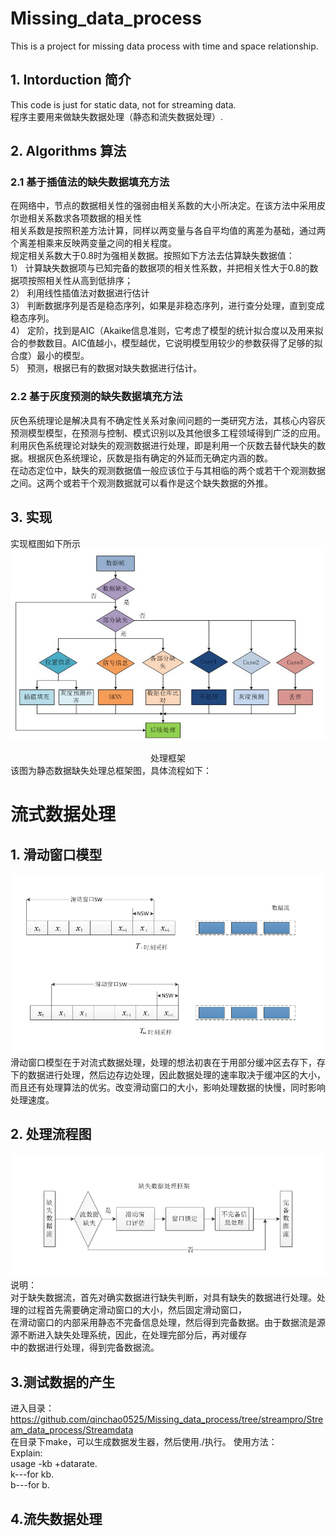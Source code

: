 # Missing_data_process
This is a project for missing data process with time and space relationship.
## 1. Intorduction 简介
This code is just for static data, not for streaming data.<br>
程序主要用来做缺失数据处理（静态和流失数据处理）.

## 2. Algorithms 算法
### 2.1	基于插值法的缺失数据填充方法
在网络中，节点的数据相关性的强弱由相关系数的大小所决定。在该方法中采用皮尔逊相关系数求各项数据的相关性<br>
相关系数是按照积差方法计算，同样以两变量与各自平均值的离差为基础，通过两个离差相乘来反映两变量之间的相关程度。 <br>
规定相关系数大于0.8时为强相关数据。按照如下方法去估算缺失数据值：<br>
1）	计算缺失数据项与已知完备的数据项的相关性系数，并把相关性大于0.8的数据项按照相关性从高到低排序；<br>
2）	利用线性插值法对数据进行估计<br>
3）	判断数据序列是否是稳态序列，如果是非稳态序列，进行查分处理，直到变成稳态序列。<br>
4）	定阶，找到是AIC（Akaike信息准则，它考虑了模型的统计拟合度以及用来拟合的参数数目。AIC值越小，模型越优，它说明模型用较少的参数获得了足够的拟合度）最小的模型。<br>
5）	预测，根据已有的数据对缺失数据进行估计。<br>

### 2.2 基于灰度预测的缺失数据填充方法
灰色系统理论是解决具有不确定性关系对象间问题的一类研究方法，其核心内容灰预测模型模型，在预测与控制、模式识别以及其他很多工程领域得到广泛的应用。<br>
利用灰色系统理论对缺失的观测数据进行处理，即是利用一个灰数去替代缺失的数据。根据灰色系统理论，灰数是指有确定的外延而无确定内涵的数。<br>
在动态定位中，缺失的观测数据值一般应该位于与其相临的两个或若干个观测数据之间。这两个或若干个观测数据就可以看作是这个缺失数据的外推。<br>


## 3. 实现
实现框图如下所示<br>
![image](https://github.com/qinchao0525/Missing_data_process/blob/master/picture/processing_struct.jpg)
<center> 处理框架 </center>
该图为静态数据缺失处理总框架图，具体流程如下：<br>

# 流式数据处理
## 1. 滑动窗口模型
![image](https://github.com/qinchao0525/Missing_data_process/blob/master/picture/flow_window.png)<br>
滑动窗口模型在于对流式数据处理，处理的想法初衷在于用部分缓冲区去存下，存下的数据进行处理，然后边存边处理，因此数据处理的速率取决于缓冲区的大小，而且还有处理算法的优劣。改变滑动窗口的大小，影响处理数据的快慢，同时影响处理速度。
## 2. 处理流程图
![image](https://github.com/qinchao0525/Missing_data_process/blob/master/picture/struct_of_streamdata.png)<br>
说明：<br>
对于缺失数据流，首先对确实数据进行缺失判断，对具有缺失的数据进行处理。处理的过程首先需要确定滑动窗口的大小，然后固定滑动窗口，<br>
在滑动窗口的内部采用静态不完备信息处理，然后得到完备数据。由于数据流是源源不断进入缺失处理系统，因此，在处理完部分后，再对缓存<br>
中的数据进行处理，得到完备数据流。
## 3.测试数据的产生
进入目录：https://github.com/qinchao0525/Missing_data_process/tree/streampro/Stream_data_process/Streamdata<br>
在目录下make，可以生成数据发生器，然后使用./执行。
使用方法：<br>
Explain:<br>
usage -kb +datarate.<br>
k---for kb.<br>
b---for b.<br>
## 4.流失数据处理
